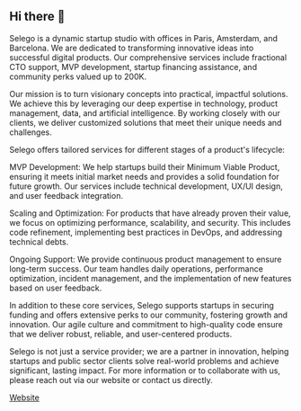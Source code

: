## Hi there 👋

Selego is a dynamic startup studio with offices in Paris, Amsterdam, and Barcelona. We are dedicated to transforming innovative ideas into successful digital products. Our comprehensive services include fractional CTO support, MVP development, startup financing assistance, and community perks valued up to 200K.

Our mission is to turn visionary concepts into practical, impactful solutions. We achieve this by leveraging our deep expertise in technology, product management, data, and artificial intelligence. By working closely with our clients, we deliver customized solutions that meet their unique needs and challenges.

Selego offers tailored services for different stages of a product's lifecycle:

MVP Development: We help startups build their Minimum Viable Product, ensuring it meets initial market needs and provides a solid foundation for future growth. Our services include technical development, UX/UI design, and user feedback integration.

Scaling and Optimization: For products that have already proven their value, we focus on optimizing performance, scalability, and security. This includes code refinement, implementing best practices in DevOps, and addressing technical debts.

Ongoing Support: We provide continuous product management to ensure long-term success. Our team handles daily operations, performance optimization, incident management, and the implementation of new features based on user feedback.

In addition to these core services, Selego supports startups in securing funding and offers extensive perks to our community, fostering growth and innovation. Our agile culture and commitment to high-quality code ensure that we deliver robust, reliable, and user-centered products.

Selego is not just a service provider; we are a partner in innovation, helping startups and public sector clients solve real-world problems and achieve significant, lasting impact. For more information or to collaborate with us, please reach out via our website or contact us directly.


[Website](https://www.selego.co)

